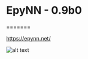 # EpyNN - 0.9b0
=======

https://epynn.net/

![alt text](![image](https://user-images.githubusercontent.com/75415956/132131219-45a424b0-6781-4b5d-9521-3d09578fbf0d.png))
